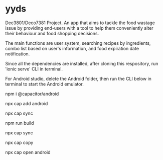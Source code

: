 # yyds

Dec3801/Deco7381 Project. An app that aims to tackle the food wastage issue by providing end-users with a tool to help them conveniently alter their behaviour and food shopping decisions. 

The main functions are user system, searching recipes by ingredients, combo list based on user's information, and food expiration date notification. 

Since all the dependencies are installed, after cloning this respository, run 'ionic serve' CLI in terminal. 

For Android studio, delete the Android folder, then run the CLI below in terminal to start the Android emulator.    

npm i @capacitor/android   

npx cap add android    

npx cap sync

npm run build   

npx cap sync   

npx cap copy   

npx cap open android
